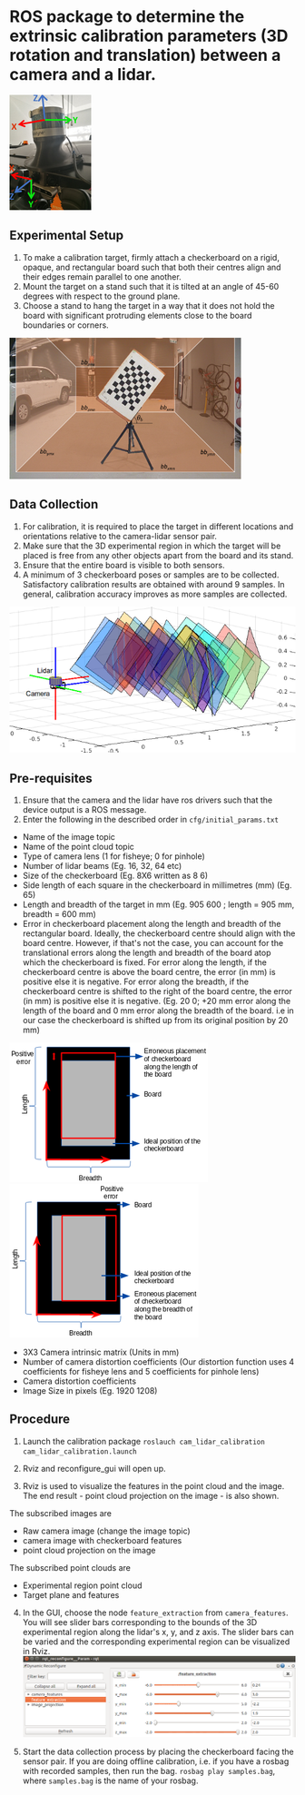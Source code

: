 # ROS package to determine the extrinsic calibration parameters (3D rotation and translation) between a camera and a lidar.

![alt text](img/sensors.png "Sensor setup")

## Experimental Setup
1. To make a calibration target, firmly attach a checkerboard on a rigid, opaque, and rectangular board such that both their centres align and their edges remain parallel to one another.
2. Mount the target on a stand such that it is tilted at an angle of 45-60 degrees with respect to the ground plane. 
3. Choose a stand to hang the target in a way that it does not hold the board with significant protruding elements close to the board boundaries or corners.

![alt text](img/Experimental_area.png "Experimental Setup")

## Data Collection
1. For calibration, it is required to place the target in different locations and orientations relative to the camera-lidar sensor pair.
2. Make sure that the 3D experimental region in which the target will be placed is free from any other objects apart from the board and its stand. 
3. Ensure that the entire board is visible to both sensors. 
3. A minimum of 3 checkerboard poses or samples are to be collected. Satisfactory calibration results are obtained with around 9 samples. 
In general, calibration accuracy improves as more samples are collected.

![alt text](img/Checker.png "checkerboard poses")

## Pre-requisites 
1. Ensure that the camera and the lidar have ros drivers such that the device output is a ROS message. 
2. Enter the following in the described order in `cfg/initial_params.txt`
- Name of the image topic 
- Name of the point cloud topic 
- Type of camera lens (1 for fisheye; 0 for pinhole)
- Number of lidar beams (Eg. 16, 32, 64 etc)
- Size of the checkerboard (Eg. 8X6 written as 8 6)
- Side length of each square in the checkerboard in millimetres (mm) (Eg. 65)
- Length and breadth of the target in mm (Eg. 905 600 ; length = 905 mm, breadth = 600 mm)
- Error in checkerboard placement along the length and breadth of the rectangular board. 
Ideally, the checkerboard centre should align with the board centre. However, if that's not the case, you can account for the translational errors along the length 
and breadth of the board atop which the checkerboard is fixed. 
For error along the length, if the checkerboard centre is above the board centre, the error (in mm) is positive else it is negative.
For error along the breadth, if the checkerboard centre is shifted to the right of the board centre, the error (in mm) is positive else it is negative. 
(Eg. 20 0; +20 mm error along the length of the board and 0 mm error along the breadth of the board. i.e in our case the checkerboard is shifted up from its 
original position by 20 mm)

![alt text](img/positive_length.png "Experimental Setup")
![alt text](img/xpositive.png "Experimental Setup")

- 3X3 Camera intrinsic matrix (Units in mm)
- Number of camera distortion coefficients (Our distortion function uses 4 coefficients for fisheye lens and 5 coefficients for pinhole lens)
- Camera distortion coefficients
- Image Size in pixels (Eg. 1920 1208)

## Procedure 
1. Launch the calibration package
`roslauch cam_lidar_calibration cam_lidar_calibration.launch`

2. Rviz and reconfigure_gui will open up.

3. Rviz is used to visualize the features in the point cloud and the image. The end result - point cloud projection on the image - is also shown. 

The subscribed images are 
- Raw camera image (change the image topic)
- camera image with checkerboard features
- point cloud projection on the image

The subscribed point clouds are 
- Experimental region point cloud
- Target plane and features

4. In the GUI, choose the node `feature_extraction` from `camera_features`. 
You will see slider bars corresponding to the bounds of the 3D experimental region along the lidar's x, y, and z axis. 
The slider bars can be varied and the corresponding experimental region can be visualized in Rviz. 
![alt text](img/reconfigure_gui.png "reconfigure_gui")

5. Start the data collection process by placing the checkerboard facing the sensor pair. 
If you are doing offline calibration, i.e. if you have a rosbag with recorded samples, then run the bag. 
`rosbag play samples.bag`, where `samples.bag` is the name of your rosbag.









